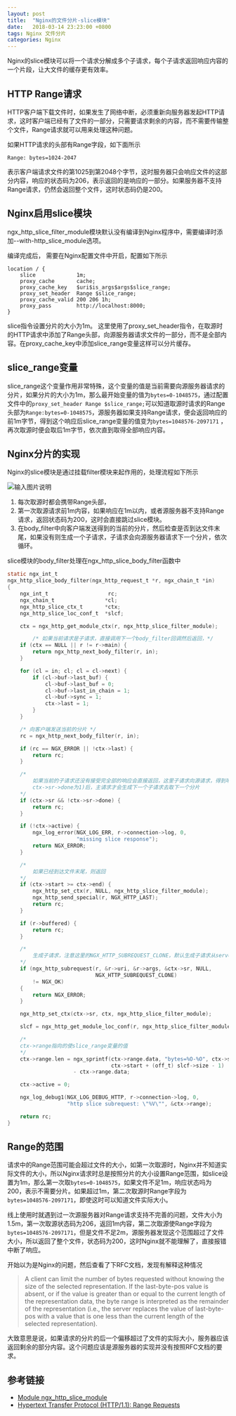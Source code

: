 ```yaml
---
layout: post
title:  "Nginx的文件分片-slice模块"
date:   2018-03-14 23:23:00 +0800
tags: Nginx 文件分片
categories: Nginx
---
```


Nginx的slice模块可以将一个请求分解成多个子请求，每个子请求返回响应内容的一个片段，让大文件的缓存更有效率。

## HTTP Range请求

HTTP客户端下载文件时，如果发生了网络中断，必须重新向服务器发起HTTP请求，这时客户端已经有了文件的一部分，只需要请求剩余的内容，而不需要传输整个文件，Range请求就可以用来处理这种问题。

如果HTTP请求的头部有Range字段，如下面所示

```
Range: bytes=1024-2047
```

表示客户端请求文件的第1025到第2048个字节，这时服务器只会响应文件的这部分内容，响应的状态码为206，表示返回的是响应的一部分。如果服务器不支持Range请求，仍然会返回整个文件，这时状态码仍是200。

## Nginx启用slice模块

ngx_http_slice_filter_module模块默认没有编译到Nginx程序中，需要编译时添加--with-http_slice_module选项。

编译完成后， 需要在Nginx配置文件中开启，配置如下所示

```
location / {
    slice             1m;
    proxy_cache       cache;
    proxy_cache_key   $uri$is_args$args$slice_range;
    proxy_set_header  Range $slice_range;
    proxy_cache_valid 200 206 1h;
    proxy_pass        http://localhost:8000;
}
```

slice指令设置分片的大小为1m。
这里使用了proxy_set_header指令，在取源时的HTTP请求中添加了Range头部，向源服务器请求文件的一部分，而不是全部内容。在proxy_cache_key中添加slice_range变量这样可以分片缓存。

## slice_range变量

slice_range这个变量作用非常特殊，这个变量的值是当前需要向源服务器请求的分片，如果分片的大小为1m，那么最开始变量的值为`bytes=0-1048575`，通过配置文件中的`proxy_set_header Range $slice_range;`可以知道取源时请求的Range头部为`Range:bytes=0-1048575`，源服务器如果支持Range请求，便会返回响应的前1m字节，得到这个响应后slice_range变量的值变为`bytes=1048576-2097171`
，再次取源时便会取后1m字节，依次直到取得全部响应内容。

## Nginx分片的实现

Nginx的slice模块是通过挂载filter模块来起作用的，处理流程如下所示

![输入图片说明](https://static.oschina.net/uploads/img/201803/14224948_aIjX.png "在这里输入图片标题")

1. 每次取源时都会携带Range头部，
2. 第一次取源请求前1m内容，如果响应在1m以内，或者源服务器不支持Range请求，返回状态码为200，这时会直接跳过slice模块。
3. 在body_filter中向客户端发送得到的当前的分片，然后检查是否到达文件末尾，如果没有则生成一个子请求，子请求会向源服务器请求下一个分片，依次循环。

slice模块的body_filter处理在ngx_http_slice_body_filter函数中

```C
static ngx_int_t
ngx_http_slice_body_filter(ngx_http_request_t *r, ngx_chain_t *in)
{
    ngx_int_t                   rc;
    ngx_chain_t                *cl;
    ngx_http_slice_ctx_t       *ctx;
    ngx_http_slice_loc_conf_t  *slcf;

    ctx = ngx_http_get_module_ctx(r, ngx_http_slice_filter_module);

        /* 如果当前请求是子请求，直接调用下一个body_filter回调然后返回，*/
    if (ctx == NULL || r != r->main) {
        return ngx_http_next_body_filter(r, in);
    }

    for (cl = in; cl; cl = cl->next) {
        if (cl->buf->last_buf) {
            cl->buf->last_buf = 0;
            cl->buf->last_in_chain = 1;
            cl->buf->sync = 1;
            ctx->last = 1;
        }
    }

    /* 向客户端发送当前的分片 */
    rc = ngx_http_next_body_filter(r, in);

    if (rc == NGX_ERROR || !ctx->last) {
        return rc;
    }

    /* 
        如果当前的子请求还没有接受完全部的响应会直接返回，这里子请求向源请求，得到响应后由这里的主请求发送给客户端，子请求只负责取源。当前子请求接收完全部的响应(这时
        ctx->sr->done为1)后，主请求才会生成下一个子请求去取下一个分片
    */
    if (ctx->sr && !ctx->sr->done) {
        return rc;
    }

    if (!ctx->active) {
        ngx_log_error(NGX_LOG_ERR, r->connection->log, 0,
                      "missing slice response");
        return NGX_ERROR;
    }

    /*
        如果已经到达文件末尾，则返回
    */
    if (ctx->start >= ctx->end) {
        ngx_http_set_ctx(r, NULL, ngx_http_slice_filter_module);
        ngx_http_send_special(r, NGX_HTTP_LAST);
        return rc;
    }

    if (r->buffered) {
        return rc;
    }

    /*
        生成子请求，注意这里的NGX_HTTP_SUBREQUEST_CLONE，默认生成子请求从server_rewrite阶段执行并跳过access阶段，这里NGX_HTTP_SUBREQUEST_CLONE使生成的子请求从主请求的当前阶段（即content阶段）开始执行
    */
    if (ngx_http_subrequest(r, &r->uri, &r->args, &ctx->sr, NULL,
                            NGX_HTTP_SUBREQUEST_CLONE)
        != NGX_OK)
    {
        return NGX_ERROR;
    }

    ngx_http_set_ctx(ctx->sr, ctx, ngx_http_slice_filter_module);

    slcf = ngx_http_get_module_loc_conf(r, ngx_http_slice_filter_module);

    /*
    ctx->range指向的使slice_range变量的值
    */
    ctx->range.len = ngx_sprintf(ctx->range.data, "bytes=%O-%O", ctx->start,
                                 ctx->start + (off_t) slcf->size - 1)
                     - ctx->range.data;

    ctx->active = 0;

    ngx_log_debug1(NGX_LOG_DEBUG_HTTP, r->connection->log, 0,
                   "http slice subrequest: \"%V\"", &ctx->range);

    return rc;
}

```

## Range的范围

请求中的Range范围可能会超过文件的大小，如第一次取源时，Nginx并不知道实际文件的大小，所以Nginx请求时总是按照分片的大小设置Range范围，如slice设置为1m，那么第一次取`bytes=0-1048575`，如果文件不足1m，响应状态吗为200，表示不需要分片。如果超过1m，第二次取源时Range字段为`bytes=1048576-2097171`，即使这时可以知道文件实际大小。

线上使用时就遇到过一次源服务器对Range请求支持不完善的问题，文件大小为1.5m，第一次取源状态码为206，返回1m内容，第二次取源使Range字段为`bytes=1048576-2097171`，但是文件不足2m，源服务器发现这个范围超过了文件大小，所以返回了整个文件，状态码为200，这时Nginx就不能理解了，直接报错中断了响应。

开始以为是Nginx的问题，然后查看了下RFC文档，发现有解释这种情况

>   A client can limit the number of bytes requested without knowing the
   size of the selected representation.  If the last-byte-pos value is
   absent, or if the value is greater than or equal to the current
   length of the representation data, the byte range is interpreted as
   the remainder of the representation (i.e., the server replaces the
   value of last-byte-pos with a value that is one less than the current
   length of the selected representation).

大致意思是说，如果请求的分片的后一个偏移超过了文件的实际大小，服务器应该返回剩余的部分内容。这个问题应该是源服务器的实现并没有按照RFC文档的要求。

## 参考链接

* [Module ngx_http_slice_module](http://nginx.org/en/docs/http/ngx_http_slice_module.html)
* [Hypertext Transfer Protocol (HTTP/1.1): Range Requests](https://tools.ietf.org/html/rfc7233)